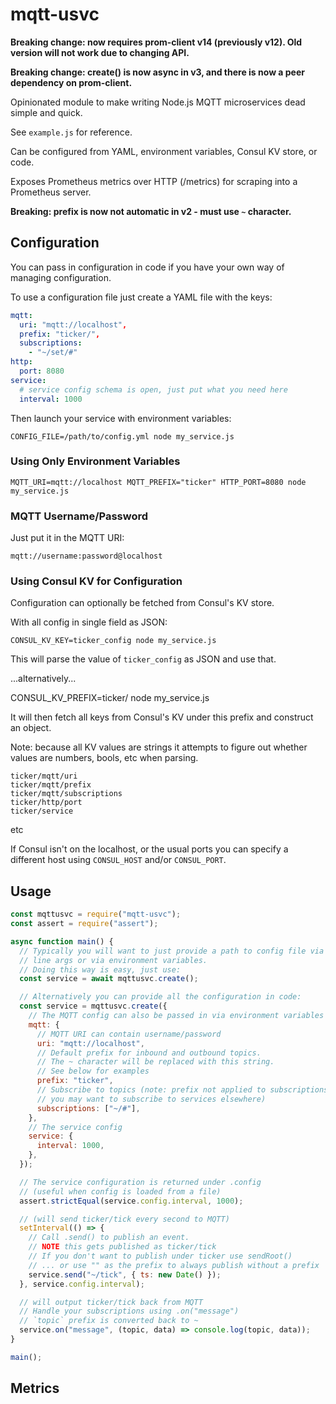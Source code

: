 # mqtt-usvc

**Breaking change: now requires prom-client v14 (previously v12). Old version will not work due to changing API.**

**Breaking change: create() is now async in v3, and there is now a peer dependency on prom-client.**

Opinionated module to make writing Node.js MQTT microservices dead simple and quick.

See `example.js` for reference.

Can be configured from YAML, environment variables, Consul KV store, or code.

Exposes Prometheus metrics over HTTP (/metrics) for scraping into a Prometheus server.

**Breaking: prefix is now not automatic in v2 - must use `~` character.**

## Configuration

You can pass in configuration in code if you have your own way of managing configuration.

To use a configuration file just create a YAML file with the keys:

```yml
mqtt:
  uri: "mqtt://localhost",
  prefix: "ticker/",
  subscriptions:
    - "~/set/#"
http:
  port: 8080
service:
  # service config schema is open, just put what you need here
  interval: 1000
```

Then launch your service with environment variables:

```
CONFIG_FILE=/path/to/config.yml node my_service.js
```

### Using Only Environment Variables

```
MQTT_URI=mqtt://localhost MQTT_PREFIX="ticker" HTTP_PORT=8080 node my_service.js
```

### MQTT Username/Password

Just put it in the MQTT URI:

```
mqtt://username:password@localhost
```

### Using Consul KV for Configuration

Configuration can optionally be fetched from Consul's KV store.

With all config in single field as JSON:

```
CONSUL_KV_KEY=ticker_config node my_service.js
```

This will parse the value of `ticker_config` as JSON and use that.

...alternatively...

CONSUL_KV_PREFIX=ticker/ node my_service.js

It will then fetch all keys from Consul's KV under this prefix and construct an object.

Note: because all KV values are strings it attempts to figure out whether values are numbers, bools, etc when parsing.

```
ticker/mqtt/uri
ticker/mqtt/prefix
ticker/mqtt/subscriptions
ticker/http/port
ticker/service
```

etc

If Consul isn't on the localhost, or the usual ports you can specify a different host using `CONSUL_HOST` and/or `CONSUL_PORT`.

## Usage

```js
const mqttusvc = require("mqtt-usvc");
const assert = require("assert");

async function main() {
  // Typically you will want to just provide a path to config file via command
  // line args or via environment variables.
  // Doing this way is easy, just use:
  const service = await mqttusvc.create();

  // Alternatively you can provide all the configuration in code:
  const service = mqttusvc.create({
    // The MQTT config can also be passed in via environment variables too
    mqtt: {
      // MQTT URI can contain username/password
      uri: "mqtt://localhost",
      // Default prefix for inbound and outbound topics.
      // The ~ character will be replaced with this string.
      // See below for examples
      prefix: "ticker",
      // Subscribe to topics (note: prefix not applied to subscriptions as
      // you may want to subscribe to services elsewhere)
      subscriptions: ["~/#"],
    },
    // The service config
    service: {
      interval: 1000,
    },
  });

  // The service configuration is returned under .config
  // (useful when config is loaded from a file)
  assert.strictEqual(service.config.interval, 1000);

  // (will send ticker/tick every second to MQTT)
  setInterval(() => {
    // Call .send() to publish an event.
    // NOTE this gets published as ticker/tick
    // If you don't want to publish under ticker use sendRoot()
    // ... or use "" as the prefix to always publish without a prefix
    service.send("~/tick", { ts: new Date() });
  }, service.config.interval);

  // will output ticker/tick back from MQTT
  // Handle your subscriptions using .on("message")
  // `topic` prefix is converted back to ~
  service.on("message", (topic, data) => console.log(topic, data));
}

main();
```

## Metrics
